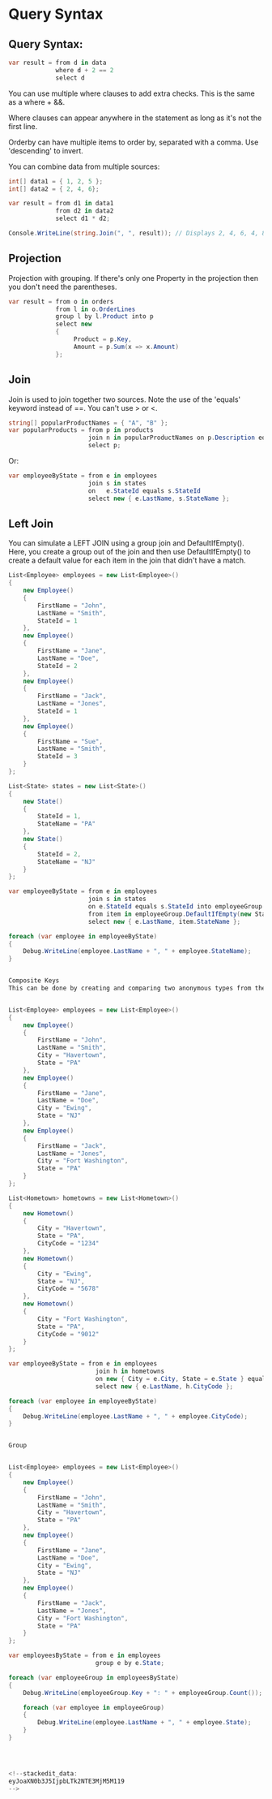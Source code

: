 # Query Syntax

## Query Syntax: 

```csharp
var result = from d in data
             where d + 2 == 2
             select d
```

You can use multiple where clauses to add extra checks. This is the same as a where + &&.

Where clauses can appear anywhere in the statement as long as it's not the first line.

Orderby can have multiple items to order by, separated with a comma. Use 'descending' to invert.

You can combine data from multiple sources:

```csharp
int[] data1 = { 1, 2, 5 };
int[] data2 = { 2, 4, 6};

var result = from d1 in data1
             from d2 in data2
             select d1 * d2;

Console.WriteLine(string.Join(", ", result)); // Displays 2, 4, 6, 4, 8, 12, 10, 20, 30
```

## Projection

Projection with grouping. If there's only one Property in the projection then you don't need the parentheses.

```csharp
var result = from o in orders
             from l in o.OrderLines
             group l by l.Product into p
             select new
             {
                  Product = p.Key,
                  Amount = p.Sum(x => x.Amount)
             };
```

## Join
Join is used to join together two sources. Note the use of the 'equals' keyword instead of ==. You can't use > or <.

```csharp
string[] popularProductNames = { "A", "B" };
var popularProducts = from p in products
                      join n in popularProductNames on p.Description equals n
                      select p;
```

Or:

```csharp
var employeeByState = from e in employees
                      join s in states
                      on   e.StateId equals s.StateId
                      select new { e.LastName, s.StateName };
```

## Left Join
You can simulate a LEFT JOIN using a group join and DefaultIfEmpty(). Here, you create a group out of the join and then use DefaultIfEmpty() to create a default value for each item in the join that didn't have a match.

```csharp
List<Employee> employees = new List<Employee>()
{
    new Employee()
    {
        FirstName = "John",
        LastName = "Smith",
        StateId = 1
    },
    new Employee()
    {
        FirstName = "Jane",
        LastName = "Doe",
        StateId = 2
    },
    new Employee()
    {
        FirstName = "Jack",
        LastName = "Jones",
        StateId = 1
    },
    new Employee()
    {
        FirstName = "Sue",
        LastName = "Smith",
        StateId = 3
    }
};

List<State> states = new List<State>()
{
    new State()
    {
        StateId = 1,
        StateName = "PA"
    },
    new State()
    {
        StateId = 2,
        StateName = "NJ"
    }
};

var employeeByState = from e in employees
                      join s in states
                      on e.StateId equals s.StateId into employeeGroup
                      from item in employeeGroup.DefaultIfEmpty(new State { StateId = 0, StateName = "" })
                      select new { e.LastName, item.StateName };

foreach (var employee in employeeByState)
{
    Debug.WriteLine(employee.LastName + ", " + employee.StateName);
}


Composite Keys
This can be done by creating and comparing two anonymous types from the two collections that are being joined.


List<Employee> employees = new List<Employee>()
{
    new Employee()
    {
        FirstName = "John",
        LastName = "Smith",
        City = "Havertown",
        State = "PA"
    },
    new Employee()
    {
        FirstName = "Jane",
        LastName = "Doe",
        City = "Ewing",
        State = "NJ"
    },
    new Employee()
    {
        FirstName = "Jack",
        LastName = "Jones",
        City = "Fort Washington",
        State = "PA"
    }
};

List<Hometown> hometowns = new List<Hometown>()
{
    new Hometown()
    {
        City = "Havertown",
        State = "PA",
        CityCode = "1234"
    },
    new Hometown()
    {
        City = "Ewing",
        State = "NJ",
        CityCode = "5678"
    },
    new Hometown()
    {
        City = "Fort Washington",
        State = "PA",
        CityCode = "9012"
    }
};

var employeeByState = from e in employees
                        join h in hometowns
                        on new { City = e.City, State = e.State } equals new { City = h.City, State = h.State }
                        select new { e.LastName, h.CityCode };

foreach (var employee in employeeByState)
{
    Debug.WriteLine(employee.LastName + ", " + employee.CityCode);
}


Group


List<Employee> employees = new List<Employee>()
{
    new Employee()
    {
        FirstName = "John",
        LastName = "Smith",
        City = "Havertown",
        State = "PA"
    },
    new Employee()
    {
        FirstName = "Jane",
        LastName = "Doe",
        City = "Ewing",
        State = "NJ"
    },
    new Employee()
    {
        FirstName = "Jack",
        LastName = "Jones",
        City = "Fort Washington",
        State = "PA"
    }
};

var employeesByState = from e in employees
                        group e by e.State;

foreach (var employeeGroup in employeesByState)
{
    Debug.WriteLine(employeeGroup.Key + ": " + employeeGroup.Count());

    foreach (var employee in employeeGroup)
    {
        Debug.WriteLine(employee.LastName + ", " + employee.State);
    }
}




<!--stackedit_data:
eyJoaXN0b3J5IjpbLTk2NTE3MjM5M119
-->